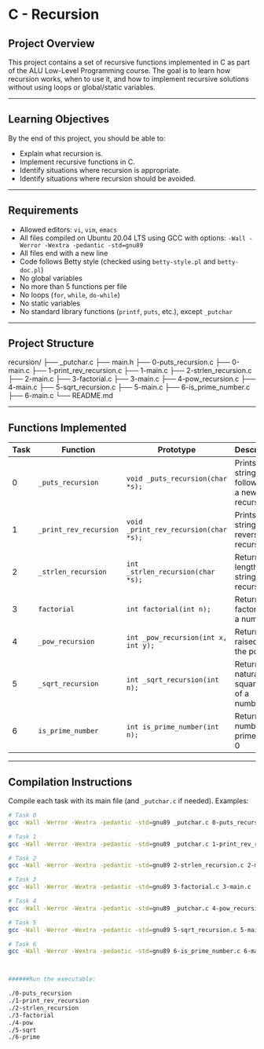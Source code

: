 # C - Recursion

## Project Overview
This project contains a set of recursive functions implemented in C as part of the ALU Low-Level Programming course. The goal is to learn how recursion works, when to use it, and how to implement recursive solutions without using loops or global/static variables.

---

## Learning Objectives
By the end of this project, you should be able to:

- Explain what recursion is.
- Implement recursive functions in C.
- Identify situations where recursion is appropriate.
- Identify situations where recursion should be avoided.

---

## Requirements
- Allowed editors: `vi`, `vim`, `emacs`
- All files compiled on Ubuntu 20.04 LTS using GCC with options: `-Wall -Werror -Wextra -pedantic -std=gnu89`
- All files end with a new line
- Code follows Betty style (checked using `betty-style.pl` and `betty-doc.pl`)
- No global variables
- No more than 5 functions per file
- No loops (`for`, `while`, `do-while`)
- No static variables
- No standard library functions (`printf`, `puts`, etc.), except `_putchar`

---

## Project Structure

recursion/
├── _putchar.c
├── main.h
├── 0-puts_recursion.c
├── 0-main.c
├── 1-print_rev_recursion.c
├── 1-main.c
├── 2-strlen_recursion.c
├── 2-main.c
├── 3-factorial.c
├── 3-main.c
├── 4-pow_recursion.c
├── 4-main.c
├── 5-sqrt_recursion.c
├── 5-main.c
├── 6-is_prime_number.c
├── 6-main.c
└── README.md



---

## Functions Implemented

| Task | Function | Prototype | Description |
|------|----------|-----------|-------------|
| 0 | `_puts_recursion` | `void _puts_recursion(char *s);` | Prints a string followed by a new line recursively |
| 1 | `_print_rev_recursion` | `void _print_rev_recursion(char *s);` | Prints a string in reverse recursively |
| 2 | `_strlen_recursion` | `int _strlen_recursion(char *s);` | Returns the length of a string recursively |
| 3 | `factorial` | `int factorial(int n);` | Returns the factorial of a number |
| 4 | `_pow_recursion` | `int _pow_recursion(int x, int y);` | Returns x raised to the power y |
| 5 | `_sqrt_recursion` | `int _sqrt_recursion(int n);` | Returns the natural square root of a number |
| 6 | `is_prime_number` | `int is_prime_number(int n);` | Returns 1 if number is prime, else 0 |

---

## Compilation Instructions
Compile each task with its main file (and `_putchar.c` if needed). Examples:

```bash
# Task 0
gcc -Wall -Werror -Wextra -pedantic -std=gnu89 _putchar.c 0-puts_recursion.c 0-main.c -o 0-puts_recursion

# Task 1
gcc -Wall -Werror -Wextra -pedantic -std=gnu89 _putchar.c 1-print_rev_recursion.c 1-main.c -o 1-print_rev_recursion

# Task 2
gcc -Wall -Werror -Wextra -pedantic -std=gnu89 2-strlen_recursion.c 2-main.c -o 2-strlen_recursion

# Task 3
gcc -Wall -Werror -Wextra -pedantic -std=gnu89 3-factorial.c 3-main.c -o 3-factorial

# Task 4
gcc -Wall -Werror -Wextra -pedantic -std=gnu89 _putchar.c 4-pow_recursion.c 4-main.c -o 4-pow

# Task 5
gcc -Wall -Werror -Wextra -pedantic -std=gnu89 5-sqrt_recursion.c 5-main.c -o 5-sqrt

# Task 6
gcc -Wall -Werror -Wextra -pedantic -std=gnu89 6-is_prime_number.c 6-main.c -o 6-prime



######Run the executable:

./0-puts_recursion
./1-print_rev_recursion
./2-strlen_recursion
./3-factorial
./4-pow
./5-sqrt
./6-prime





